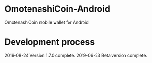 # OmotenashiCoin-Android
OmotenashiCoin mobile wallet for Android

# Development process
2019-08-24 Version 1.7.0 complete.
2019-06-23 Beta version complete.  
